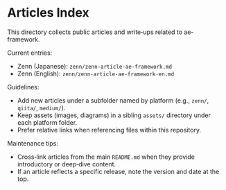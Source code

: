 # Articles Index

This directory collects public articles and write‑ups related to ae-framework.

Current entries:
- Zenn (Japanese): `zenn/zenn-article-ae-framework.md`
- Zenn (English): `zenn/zenn-article-ae-framework-en.md`

Guidelines:
- Add new articles under a subfolder named by platform (e.g., `zenn/`, `qiita/`, `medium/`).
- Keep assets (images, diagrams) in a sibling `assets/` directory under each platform folder.
- Prefer relative links when referencing files within this repository.

Maintenance tips:
- Cross‑link articles from the main `README.md` when they provide introductory or deep‑dive content.
- If an article reflects a specific release, note the version and date at the top.

